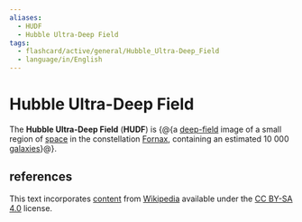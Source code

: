 ```yaml
---
aliases:
  - HUDF
  - Hubble Ultra-Deep Field
tags:
  - flashcard/active/general/Hubble_Ultra-Deep_Field
  - language/in/English
---
```


# Hubble Ultra-Deep Field

The __Hubble Ultra-Deep Field__ (__HUDF__) is {@{a [deep-field](list%20of%20deep%20fields.md) image of a small region of [space](outer%20space.md) in the constellation [Fornax](Fornax.md), containing an estimated 10&nbsp;000 [galaxies](galaxy.md)}@}. <!--SR:!2025-03-30,171,250-->

## references

This text incorporates [content](https://en.wikipedia.org/wiki/Hubble_Ultra-Deep_Field) from [Wikipedia](Wikipedia.md) available under the [CC BY-SA 4.0](https://creativecommons.org/licenses/by-sa/4.0/) license.
